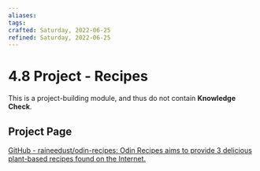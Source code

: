```yaml
---
aliases: 
tags: 
crafted: Saturday, 2022-06-25
refined: Saturday, 2022-06-25
---
```


# 4.8 Project - Recipes

This is a project-building module, and thus do not contain **Knowledge Check**.

## Project Page

[GitHub - raineedust/odin-recipes: Odin Recipes aims to provide 3 delicious plant-based recipes found on the Internet.](https://github.com/raineedust/odin-recipes)
